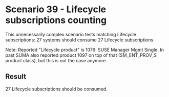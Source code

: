Scenario 39 - Lifecycle subscriptions counting
==============================================

This unnecessarily complex scenario tests matching Lifecycle subscriptions: 27
systems  should consume 27 Lifecycle subscriptions.

Note: Reported "Lifecycle product" is 1076: SUSE Manager Mgmt Single. In past
SUMA also reported product 1097 on top of that (SM_ENT_PROV_S product class),
but this is not the case anymore.

Result
------

27 Lifecycle subscriptions should be consumed.


